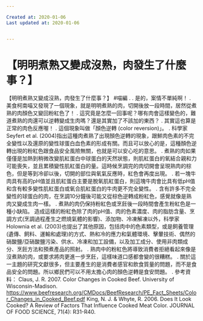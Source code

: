 ```yaml
---

Created at: 2020-01-06
Last updated at: 2020-01-06


---
```


# 【明明煮熟又變成沒熟，肉發生了什麼事？】


【明明煮熟又變成沒熟，肉發生了什麼事？】
#喵編
.
.
是的，案情不單純啊！
.
美食柯南喵又發現了一個現象，就是明明煮熟的肉，切開後放一段時間，居然從煮熟的肉顏色又變回粉紅色了！
.
這究竟是怎麼一回事呢？哪有肉會這樣變色的，難道煮熟的肉還可以逆轉變成生肉嗎？還是其實加了不該加的東西？
.
其實這也算是正常的肉色反應喔！
.
這個現象叫做「顏色逆轉 (color reversion)」。
.
科學家Seyfert et al. (2004)指出這種肉煮熟了出現顏色逆轉的現象，跟鮮肉色素的不完全變性以及還原的變性球蛋白血色素的形成有關。而且可以放心的是，這種顏色逆轉出現的粉紅色跟食品安全風險無關，也就是可以安心吃的意思。
.
煮熟的肉如果僅僅是加熱到稍微改變肌紅蛋白中球蛋白的天然狀態，則肌紅蛋白的氧結合親和力可能喪失，並且累積變性肌紅蛋白的量。這時候烹調完的肉切開會呈現熟肉的棕色，但是等到冷卻以後，切開的部位與氧氣反應時，紅色會再度出現。
.
若一塊牛肉具有高的pH值並且肌紅蛋白主要是脫氧肌紅蛋白，則這塊牛肉會比具有低pH值和含有較多變性肌紅蛋白或氧合肌紅蛋白的牛肉更不完全變性。
.
含有許多不完全變性的球蛋白的肉，在烹調10分鐘後可能又從棕色逆轉成粉紅色，感覺就像是熟肉又變成生肉一樣。
.
煮熟的肉仍保持粉紅色或烹飪後一段時間會產生粉紅色是一種小缺陷。 造成這樣的粉紅色除了肉的pH值、肉的色素濃度、肉的脂肪含量、烹調方式(烹調過程產生之燃燒氣體的影響)、添加物、冷凍解凍以外，科學家Holownia et al. (2003)也提出了其他原因，包括肉中的色素類型，或是飼養管理(遺傳、飼料、運輸和處理)的方式、熱和冷的應力和氣體環境、擊暈技術、偶然的硝酸鹽/亞硝酸鹽污染、供水、冷凍和加工設備，以及加工成分、使用非肉類成分、烹飪方法和預煮產品的照射。
.
熟肉中的粉紅色將導致消費者拒絕看起來像是沒煮熟的肉，或要求將肉更進一步烹飪，這樣味道口感都會變的很糟糕。
.
關於這一主題的研究文獻很多，但主要產生的是消費者感官和飲食質量的問題，而不是食品安全的問題。所以鄉民們可以不用太擔心肉的顏色逆轉是食安問題。
.
參考資料：
Claus, J. R. 2007. Color Changes in Cooked Beef. University of Wisconsin-Madison. <https://www.beefresearch.org/CMDocs/BeefResearch/PE_Fact_Sheets/Color_Changes_in_Cooked_Beef.pdf>
King, N. J. & Whyte, R. 2006. Does It Look Cooked? A Review of Factors That Influence Cooked Meat Color. JOURNAL OF FOOD SCIENCE, 71(4): R31-R40.

